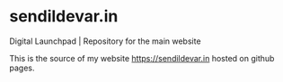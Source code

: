 # sendildevar.in
Digital Launchpad | Repository for the main website

This is the source of my website https://sendildevar.in hosted on github pages.

